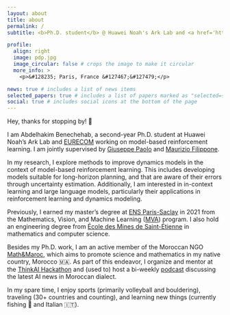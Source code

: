 ```yaml
---
layout: about
title: about
permalink: /
subtitle: <b>Ph.D. student</b> @ Huawei Noah's Ark Lab and <a href='https://www.eurecom.fr/en/research/department-data-science'>EURECOM</a>, a <a href='https://www.sorbonne-universite.fr/'>Sorbonne university</a> graduate school.

profile:
  align: right
  image: pdp.jpg
  image_circular: false # crops the image to make it circular
  more_info: >
    <p>&#128235; Paris, France &#127467;&#127479;</p>

news: true # includes a list of news items
selected_papers: true # includes a list of papers marked as "selected={true}"
social: true # includes social icons at the bottom of the page
---
```


Hey, thanks for stopping by! 👋

I am Abdelhakim Benechehab, a second-year Ph.D. student at Huawei Noah’s Ark Lab and <a href='https://www.eurecom.fr/en/research/department-data-science'>EURECOM</a> working on model-based reinforcement learning. I am jointly supervised by <a href="https://scholar.google.com/citations?user=khT6tDsAAAAJ&hl=en">Giuseppe Paolo</a> and <a href="https://scholar.google.com/citations?user=ILUeAloAAAAJ&hl=en">Maurizio Filippone</a>.

In my research, I explore methods to improve dynamics models in the context of model-based reinforcement learning. This includes developing models suitable for long-horizon planning, and that are aware of their errors through uncertainty estimation. Additionally, I am interested in in-context learning and large language models, particularly their applications in reinforcement learning and dynamics modeling.

Previously, I earned my master’s degree at <a href="https://ens-paris-saclay.fr/">ENS Paris-Saclay</a> in 2021 from the Mathematics, Vision, and Machine Learning (<a href="https://www.master-mva.com/">MVA</a>) program. I also hold an engineering degree from <a href="https://www.mines-stetienne.fr/en/">École des Mines de Saint-Étienne</a> in mathematics and computer science.

Besides my Ph.D. work, I am an active member of the Moroccan NGO <a href='https://www.mathmaroc.org/'>Math&Maroc</a>, which aims to promote science and mathematics in my native country, Morocco 🇲🇦. As part of this endeavor, I organize and mentor at the <a href='https://thinkai.ma/'>ThinkAI Hackathon</a> and (used to) host a bi-weekly <a href='https://abenechehab.github.io/podcast/'>podcast</a> discussing the latest AI news in Moroccan dialect.

In my spare time, I enjoy sports (primarily volleyball and bouldering), traveling (30+ countries and counting), and learning new things (currently fishing 🎣 and Italian 🇮🇹).


